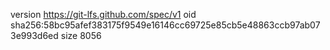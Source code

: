 version https://git-lfs.github.com/spec/v1
oid sha256:58bc95afef383175f9549e16146cc69725e85cb5e48863ccb97ab073e993d6ed
size 8056
